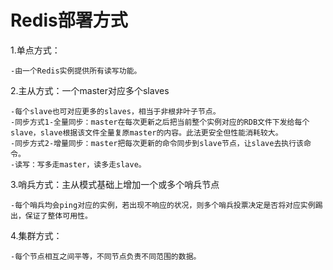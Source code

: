 # Redis部署方式

1.单点方式：
    
    -由一个Redis实例提供所有读写功能。
2.主从方式：一个master对应多个slaves
    
    -每个slave也可对应更多的slaves，相当于非根非叶子节点。
    -同步方式1-全量同步：master在每次更新之后把当前整个实例对应的RDB文件下发给每个slave，slave根据该文件全量复原master的内容。此法更安全但性能消耗较大。
    -同步方式2-增量同步：master把每次更新的命令同步到slave节点，让slave去执行该命令。
    -读写：写多走master，读多走slave。
    
3.哨兵方式：主从模式基础上增加一个或多个哨兵节点

    -每个哨兵均会ping对应的实例，若出现不响应的状况，则多个哨兵投票决定是否将对应实例踢出，保证了整体可用性。
4.集群方式：

    -每个节点相互之间平等，不同节点负责不同范围的数据。
